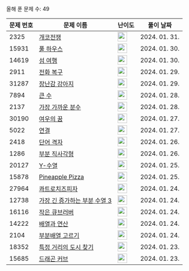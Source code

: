 올해 푼 문제 수: 49

| 문제 번호 | 문제 이름 | 난이도 | 풀이 날짜 |
| --- | --- | --- | --- |
| 2325 | [개코전쟁](https://www.acmicpc.net/problem/2325) | <img height="25px" width="25px=" src="https://static.solved.ac/tier_small/16.svg"/> | 2024. 01. 31.  |
| 15931 | [풀 하우스](https://www.acmicpc.net/problem/15931) | <img height="25px" width="25px=" src="https://static.solved.ac/tier_small/12.svg"/> | 2024. 01. 30.  |
| 14619 | [섬 여행](https://www.acmicpc.net/problem/14619) | <img height="25px" width="25px=" src="https://static.solved.ac/tier_small/13.svg"/> | 2024. 01. 30.  |
| 2911 | [전화 복구](https://www.acmicpc.net/problem/2911) | <img height="25px" width="25px=" src="https://static.solved.ac/tier_small/16.svg"/> | 2024. 01. 29.  |
| 31287 | [장난감 강아지](https://www.acmicpc.net/problem/31287) | <img height="25px" width="25px=" src="https://static.solved.ac/tier_small/8.svg"/> | 2024. 01. 29.  |
| 7894 | [큰 수](https://www.acmicpc.net/problem/7894) | <img height="25px" width="25px=" src="https://static.solved.ac/tier_small/13.svg"/> | 2024. 01. 28.  |
| 2137 | [가장 가까운 분수](https://www.acmicpc.net/problem/2137) | <img height="25px" width="25px=" src="https://static.solved.ac/tier_small/12.svg"/> | 2024. 01. 28.  |
| 30190 | [여우의 꿈](https://www.acmicpc.net/problem/30190) | <img height="25px" width="25px=" src="https://static.solved.ac/tier_small/12.svg"/> | 2024. 01. 27.  |
| 5022 | [연결](https://www.acmicpc.net/problem/5022) | <img height="25px" width="25px=" src="https://static.solved.ac/tier_small/15.svg"/> | 2024. 01. 27.  |
| 2418 | [단어 격자](https://www.acmicpc.net/problem/2418) | <img height="25px" width="25px=" src="https://static.solved.ac/tier_small/11.svg"/> | 2024. 01. 26.  |
| 1286 | [부분 직사각형](https://www.acmicpc.net/problem/1286) | <img height="25px" width="25px=" src="https://static.solved.ac/tier_small/11.svg"/> | 2024. 01. 26.  |
| 20127 | [Y-수열](https://www.acmicpc.net/problem/20127) | <img height="25px" width="25px=" src="https://static.solved.ac/tier_small/11.svg"/> | 2024. 01. 25.  |
| 15878 | [Pineapple Pizza](https://www.acmicpc.net/problem/15878) | <img height="25px" width="25px=" src="https://static.solved.ac/tier_small/16.svg"/> | 2024. 01. 25.  |
| 27964 | [콰트로치즈피자](https://www.acmicpc.net/problem/27964) | <img height="25px" width="25px=" src="https://static.solved.ac/tier_small/6.svg"/> | 2024. 01. 24.  |
| 12738 | [가장 긴 증가하는 부분 수열 3](https://www.acmicpc.net/problem/12738) | <img height="25px" width="25px=" src="https://static.solved.ac/tier_small/14.svg"/> | 2024. 01. 24.  |
| 16116 | [작은 큐브러버](https://www.acmicpc.net/problem/16116) | <img height="25px" width="25px=" src="https://static.solved.ac/tier_small/15.svg"/> | 2024. 01. 24.  |
| 14222 | [배열과 연산](https://www.acmicpc.net/problem/14222) | <img height="25px" width="25px=" src="https://static.solved.ac/tier_small/11.svg"/> | 2024. 01. 24.  |
| 2104 | [부분배열 고르기](https://www.acmicpc.net/problem/2104) | <img height="25px" width="25px=" src="https://static.solved.ac/tier_small/16.svg"/> | 2024. 01. 24.  |
| 18352 | [특정 거리의 도시 찾기](https://www.acmicpc.net/problem/18352) | <img height="25px" width="25px=" src="https://static.solved.ac/tier_small/9.svg"/> | 2024. 01. 23.  |
| 15685 | [드래곤 커브](https://www.acmicpc.net/problem/15685) | <img height="25px" width="25px=" src="https://static.solved.ac/tier_small/13.svg"/> | 2024. 01. 23.  |
